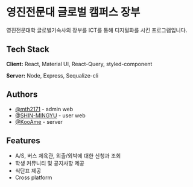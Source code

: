 
# 영진전문대 글로벌 캠퍼스 장부

영진전문대학 글로벌기숙사의 장부를 ICT를 통해 디지털화를 시킨 프로그램입니다.


## Tech Stack

**Client:** React, Material UI, React-Query, styled-component

**Server:** Node, Express, Sequalize-cli


## Authors

- [@mth2171](https://github.com/mth2171) - admin web
- [@SHIN-MINGYU](https://github.com/SHIN-MINGYU) - user web
- [@KooAme](https://github.com/KooAme) - server


## Features

- A/S, 버스 체육관, 외출/외박에 대한 신청과 조회
- 학생 커뮤니티 및 공지사항 제공
- 식단표 제공
- Cross platform


